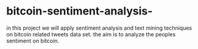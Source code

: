 # bitcoin-sentiment-analysis-
in this project we will apply sentiment analysis and text mining techniques on bitcoin related tweets data set. the aim is to analyze the peoples sentiment on bitcoin. 

